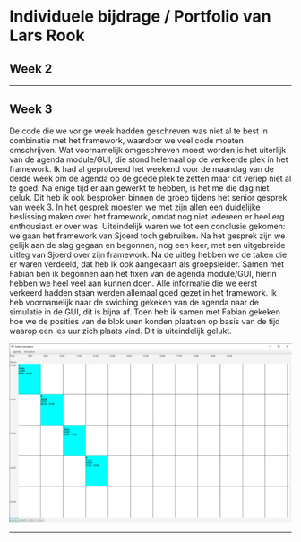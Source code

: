 # Individuele bijdrage / Portfolio van Lars Rook

## **Week 2**





---
## **Week 3**

De code die we vorige week hadden geschreven was niet al te best in combinatie met het framework, waardoor we veel code moeten omschrijven. Wat voornamelijk omgeschreven moest worden is het uiterlijk van de agenda module/GUI, die stond helemaal op de verkeerde plek in het framework. Ik had al geprobeerd het weekend voor de maandag van de derde week om de agenda op de goede plek te zetten maar dit veriep niet al te goed. Na enige tijd er aan gewerkt te hebben, is het me die dag niet geluk. Dit heb ik ook besproken binnen de groep tijdens het senior gesprek van week 3. In het gesprek moesten we met zijn allen een duidelijke beslissing maken over het framework, omdat nog niet iedereen er heel erg enthousiast er over was. Uiteindelijk waren we tot een conclusie gekomen: we gaan het framework van Sjoerd toch gebruiken. Na het gesprek zijn we gelijk aan de slag gegaan en begonnen, nog een keer, met een uitgebreide uitleg van Sjoerd over zijn framework. Na de uitleg hebben we de taken die er waren verdeeld, dat heb ik ook aangekaart als groepsleider. Samen met Fabian ben ik begonnen aan het fixen van de agenda module/GUI, hierin hebben we heel veel aan kunnen doen. Alle informatie die we eerst verkeerd hadden staan werden allemaal goed gezet in het framework. Ik heb voornamelijk naar de swiching gekeken van de agenda naar de simulatie in de GUI, dit is bijna af. Toen heb ik samen met Fabian gekeken hoe we de posities van de blok uren konden plaatsen op basis van de tijd waarop een les uur zich plaats vind. Dit is uiteindelijk gelukt. 

![agenda uiterlijk](/resource/agenda.png "agenda")

---